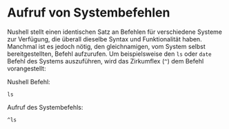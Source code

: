 # Aufruf von Systembefehlen

Nushell stellt einen identischen Satz an Befehlen für verschiedene Systeme zur Verfügung, die überall dieselbe Syntax und Funktionalität haben. Manchmal ist es jedoch nötig, den gleichnamigen, vom System selbst bereitgestellten, Befehl aufzurufen. Um beispielsweise den `ls` oder `date` Befehl des Systems auszuführen, wird das Zirkumflex (`^`) dem Befehl vorangestellt:

Nushell Befehl:

```
ls
```

Aufruf des Systembefehls:

```
^ls
```
